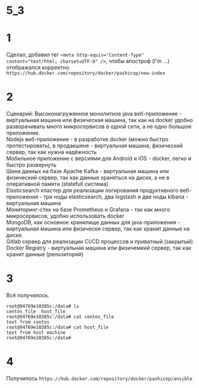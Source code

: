 # 5_3
# 1
Сделал, добавил тег `<meta http-equiv="Content-Type" content="text/html; charset=UTF-8" />`, чтобы апостроф (I'm ...) отображался корректно.
`https://hub.docker.com/repository/docker/pashicop/new-index`

# 2

Сценарий:
Высоконагруженное монолитное java веб-приложение - виртуальная машина или физическая машина, так как на docker удобно разворачивать много микросервисов в одной сети, а не одно большое приложение.  
Nodejs веб-приложение - в разработке docker (можно быстро протестировать), в продакшене - виртуальная машина, физический сервер, так как нужна надёжность  
Мобильное приложение c версиями для Android и iOS - docker, легко и быстро развернуть  
Шина данных на базе Apache Kafka - виртуальная машина или физический сервер, так как данные храняться на диске, а не в оперативной памяти (statefull система)  
Elasticsearch кластер для реализации логирования продуктивного веб-приложения - три ноды elasticsearch, два logstash и две ноды kibana - виртуальная машина  
Мониторинг-стек на базе Prometheus и Grafana - так как много микросервисов, удобно использовать docker  
MongoDB, как основное хранилище данных для java-приложения - виртуальная машина или физически сервер, так как хранит данные на диске.  
Gitlab сервер для реализации CI/CD процессов и приватный (закрытый) Docker Registry - виртуальная машина или физичемкий сервер, так как хранит данные (репозиторий)  

# 3
Всё получилось.
```
root@94769e10385c:/data# ls
centos_file  host_file
root@94769e10385c:/data# cat centos_file 
text from centos
root@94769e10385c:/data# cat host_file 
text from host machine
root@94769e10385c:/data# 
```
# 4
Получилось
`https://hub.docker.com/repository/docker/pashicop/ansible`
